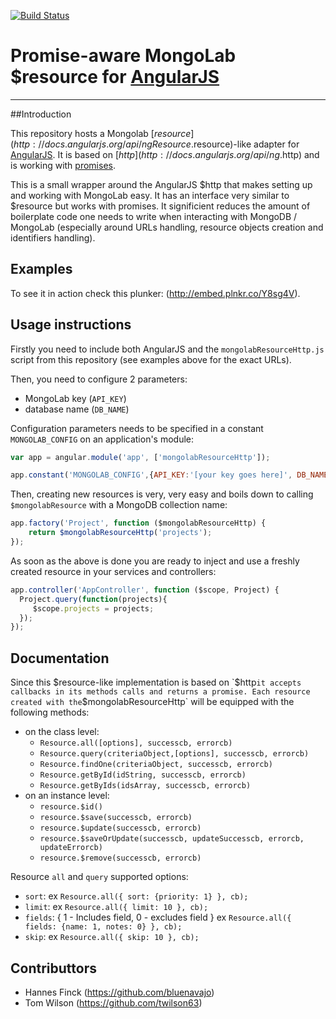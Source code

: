 [![Build Status](https://secure.travis-ci.org/angularjs-mongolab/resource-http.png)](http://travis-ci.org/angularjs-mongolab/resource-http)

# Promise-aware MongoLab $resource for [AngularJS](http://angularjs.org/)
***

##Introduction

This repository hosts a Mongolab [$resource](http://docs.angularjs.org/api/ngResource.$resource)-like adapter for [AngularJS](http://angularjs.org/).
It is based on [$http](http://docs.angularjs.org/api/ng.$http) and is working with [promises]().

This is a small wrapper around the AngularJS $http that makes setting up and working with MongoLab easy. It has an interface very similar to $resource but works with promises.
It significient reduces the amount of boilerplate code one needs to write when interacting with MongoDB / MongoLab (especially around URLs handling, resource objects creation and identifiers handling).

## Examples
To see it in action check this plunker: (http://embed.plnkr.co/Y8sg4V).

## Usage instructions

Firstly you need to include both AngularJS and the `mongolabResourceHttp.js` script from this repository (see examples above for the exact URLs).

Then, you need to configure 2 parameters:
* MongoLab key (`API_KEY`)
* database name (`DB_NAME`)

Configuration parameters needs to be specified in a constant `MONGOLAB_CONFIG` on an application's module:
```JavaScript
var app = angular.module('app', ['mongolabResourceHttp']);

app.constant('MONGOLAB_CONFIG',{API_KEY:'[your key goes here]', DB_NAME:'angularjs'});
```
Then, creating new resources is very, very easy and boils down to calling `$mongolabResource` with a MongoDB collection name:
```JavaScript
app.factory('Project', function ($mongolabResourceHttp) {
    return $mongolabResourceHttp('projects');
});
```
As soon as the above is done you are ready to inject and use a freshly created resource in your services and controllers:
```JavaScript
app.controller('AppController', function ($scope, Project) {
  Project.query(function(projects){
     $scope.projects = projects;
  });
});
```

## Documentation

Since this $resource-like implementation is based on `$http` it accepts callbacks in its methods calls and returns a promise.
Each resource created with the `$mongolabResourceHttp` will be equipped with the following methods:
* on the class level:
    * `Resource.all([options], successcb, errorcb)`
    * `Resource.query(criteriaObject,[options], successcb, errorcb)`
    * `Resource.findOne(criteriaObject, successcb, errorcb)`
    * `Resource.getById(idString, successcb, errorcb)`
    * `Resource.getByIds(idsArray, successcb, errorcb)`
* on an instance level:
    * `resource.$id()`
    * `resource.$save(successcb, errorcb)`
    * `resource.$update(successcb, errorcb)`
    * `resource.$saveOrUpdate(successcb, updateSuccesscb, errorcb, updateErrorcb)`
    * `resource.$remove(successcb, errorcb)`

Resource `all` and `query` supported options:
  * `sort`: ex `Resource.all({ sort: {priority: 1} }, cb);`
  * `limit`: ex `Resource.all({ limit: 10 }, cb);`
  * `fields`: 
    { 1 - Includes field, 0 - excludes field }
    ex `Resource.all({ fields: {name: 1, notes: 0} }, cb);`
  * `skip`: ex `Resource.all({ skip: 10 }, cb);`

## Contributtors

* Hannes Finck (https://github.com/bluenavajo)
* Tom Wilson (https://github.com/twilson63)